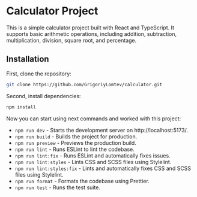 # Calculator Project

This is a simple calculator project built with React and TypeScript. It supports basic arithmetic operations, including addition, subtraction, multiplication, division, square root, and percentage.

## Installation

First, clone the repository:

```bash
git clone https://github.com/GrigoriyLomtev/calculator.git
```

Second, install dependencies:

```bash
npm install
```

Now you can start using next commands and worked with this project:

- `npm run dev` - Starts the development server on http://localhost:5173/.
- `npm run build` - Builds the project for production.
- `npm run preview` - Previews the production build.
- `npm run lint` - Runs ESLint to lint the codebase.
- `npm run lint:fix` - Runs ESLint and automatically fixes issues.
- `npm run lint:styles` - Lints CSS and SCSS files using Stylelint.
- `npm run lint:styles:fix` - Lints and automatically fixes CSS and SCSS files using Stylelint.
- `npm run format` - Formats the codebase using Prettier.
- `npm run test` - Runs the test suite.
